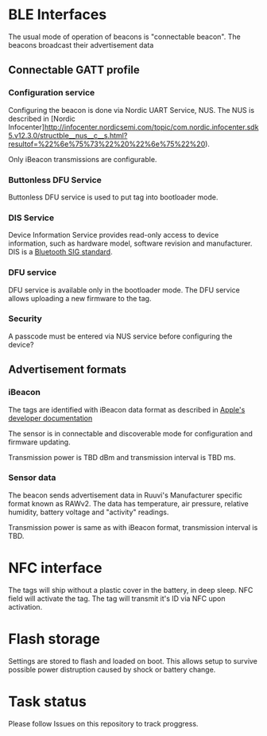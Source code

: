 # BLE Interfaces
The usual mode of operation of beacons is "connectable beacon". The beacons broadcast their advertisement data 

## Connectable GATT profile
### Configuration service
Configuring the beacon is done via Nordic UART Service, NUS.
The NUS is described in [Nordic Infocenter]http://infocenter.nordicsemi.com/topic/com.nordic.infocenter.sdk5.v12.3.0/structble__nus__c__s.html?resultof=%22%6e%75%73%22%20%22%6e%75%22%20). 

Only iBeacon transmissions are configurable.

### Buttonless DFU Service
Buttonless DFU service is used to put tag into bootloader mode. 

### DIS Service
Device Information Service provides read-only access to
device information, such as hardware model, software revision and manufacturer. DIS is a [Bluetooth SIG standard](https://www.bluetooth.com/specifications/gatt/viewer?attributeXmlFile=org.bluetooth.service.device_information.xml).

### DFU service
DFU service is available only in the bootloader mode. The DFU service allows uploading a new firmware to the tag. 

### Security
A passcode must be entered via NUS service before configuring the device? 

## Advertisement formats
### iBeacon

The tags are identified with iBeacon data format as described in [Apple's developer documentation](https://developer.apple.com/ibeacon/Getting-Started-with-iBeacon.pdf)

The sensor is in connectable and discoverable mode for configuration and firmware updating. 

Transmission power is TBD dBm and transmission interval is TBD ms. 

### Sensor data
The beacon sends advertisement data in Ruuvi's Manufacturer specific format known as RAWv2. The data has temperature,
air pressure, relative humidity, battery voltage and "activity" readings. 

Transmission power is same as with iBeacon format, transmission interval is TBD.

# NFC interface
The tags will ship without a plastic cover in the battery, in deep sleep. NFC field will activate the tag. 
The tag will transmit it's ID via NFC upon activation.

# Flash storage
Settings are stored to flash and loaded on boot. This allows setup to survive possible power distruption caused by shock or
battery change. 

# Task status
Please follow Issues on this repository to track proggress.